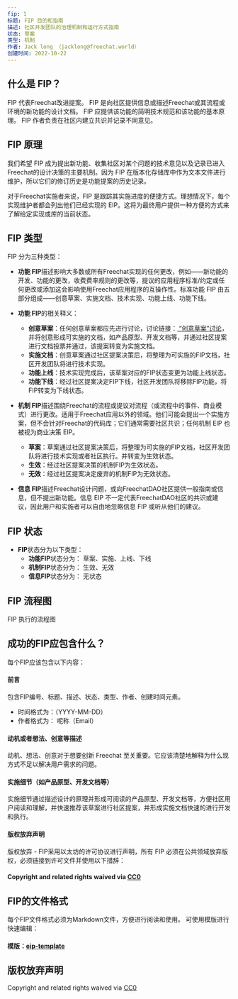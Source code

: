 ```yaml
---
fip: 1
标题: FIP 目的和指南
描述: 社区开发团队的治理机制和运行方式指南
状态: 草案
类型: 机制
作者: Jack long （jacklong@freechat.world）
创建时间: 2022-10-22
---
```


## 什么是 FIP？

FIP 代表Freechat改进提案。 FIP 是向社区提供信息或描述Freechat或其流程或环境的新功能的设计文档。 FIP 应提供该功能的简明技术规范和该功能的基本原理。 FIP 作者负责在社区内建立共识并记录不同意见。

## FIP 原理

我们希望 FIP 成为提出新功能、收集社区对某个问题的技术意见以及记录已进入Freechat的设计决策的主要机制。因为 FIP 在版本化存储库中作为文本文件进行维护，所以它们的修订历史是功能提案的历史记录。

对于Freechat实施者来说，FIP 是跟踪其实施进度的便捷方式。理想情况下，每个实现维护者都会列出他们已经实现的 EIP。这将为最终用户提供一种方便的方式来了解给定实现或库的当前状态。

## FIP 类型

FIP 分为三种类型：

- **功能 FIP**描述影响大多数或所有Freechat实现的任何更改，例如——新功能的开发、功能的更改，收费费率规则的更改等，提议的应用程序标准/约定或任何更改或添加这会影响使用Freechat应用程序的互操作性。标准功能 FIP 由五部分组成——创意草案、实施文档、技术实现、功能上线、功能下线。
- **功能 FIP**的相关释义：
  -  **创意草案**：任何创意草案都应先进行讨论，讨论链接：[ “创意草案”讨论](https://github.com/FreeChatDevelopment/FIPs/discussions/categories/%E5%88%9B%E6%84%8F%E8%8D%89%E6%A1%88)，并将创意形成可实施的文档，如产品原型、开发文档等，并通过社区提案进行文档投票并通过，该提案转变为实施文档。
  -  **实施文档**：创意草案通过社区提案决策后，将整理为可实施的FIP文档，社区开发团队将进行技术实现。
  -  **功能上线**：技术实现完成后，该草案对应的FIP状态变更为功能上线状态。
  -  **功能下线**：经过社区提案决定FIP下线，社区开发团队将移除FIP功能，将FIP转变为下线状态。

- **机制 FIP**描述围绕Freechat的流程或提议对流程（或流程中的事件、商业模式）进行更改。适用于Freechat应用以外的领域。他们可能会提出一个实施方案，但不会针对Freechat的代码库；它们通常需要社区共识；任何机制 EIP 也被视为商业决策 EIP。
  -  **草案**：草案通过社区提案决策后，将整理为可实施的FIP文档，社区开发团队将进行技术实现或者社区执行。并转变为生效状态。
  -  **生效**：经过社区提案决策的机制FIP为生效状态。
  -  **无效**：经过社区提案决定废弃的机制FIP为无效状态。

- **信息 FIP**描述Freechat设计问题，或向FreechatDAO社区提供一般指南或信息，但不提出新功能。信息 EIP 不一定代表FreechatDAO社区的共识或建议，因此用户和实施者可以自由地忽略信息 FIP 或听从他们的建议。

## FIP 状态
- **FIP**状态分为以下类型：
  -  **功能FIP**状态分为：
草案、实施、上线、下线
  -  **机制FIP**状态分为：
生效、无效
  -  **信息FIP**状态分为：
无状态

## FIP 流程图
FIP 执行的流程图


## 成功的FIP应包含什么？
每个FIP应该包含以下内容：

#### 前言
包含FIP编号、标题、描述、状态、类型、作者、创建时间元素。
  -  时间格式为：（YYYY-MM-DD）
  -  作者格式为： 呢称（Email）

#### 动机或者想法、创意等描述
动机、想法、创意对于想要创新 Freechat 至关重要。它应该清楚地解释为什么现方式不足以解决用户需求的问题。
#### 实施细节（如产品原型、开发文档等）
实施细节通过描述设计的原理并形成可阅读的产品原型、开发文档等，方便社区用户阅读和理解，并快速推荐该草案进行社区提案，并形成实施文档快速的进行开发和执行。
#### 版权放弃声明
版权放弃 - FIP采用以太坊的许可协议进行声明，所有 FIP 必须在公共领域放弃版权，必须链接到许可文件并使用以下措辞：
#### Copyright and related rights waived via [CC0](https://github.com/ethereum/EIPs/blob/master/LICENSE.md)

## FIP的文件格式
每个FIP文件格式必须为Markdown文件，方便进行阅读和使用。
可使用模版进行快速编辑：
#### 模版：[eip-template](..eip-template.md)

## 版权放弃声明
Copyright and related rights waived via [CC0](https://github.com/ethereum/EIPs/blob/master/LICENSE.md)

